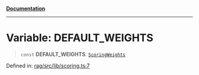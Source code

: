 [**Documentation**](../../../README.md)

***

# Variable: DEFAULT\_WEIGHTS

> `const` **DEFAULT\_WEIGHTS**: [`ScoringWeights`](../type-aliases/ScoringWeights.md)

Defined in: [rag/src/lib/scoring.ts:7](https://github.com/ceponatia/roler/blob/1efd6363aec6d66587551f7c0b65cf6ffafb4079/packages/rag/src/lib/scoring.ts#L7)
